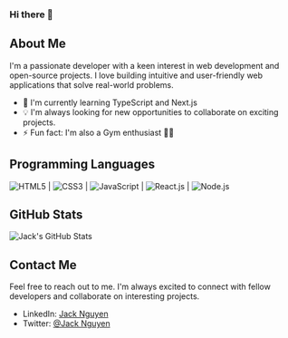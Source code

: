 ### Hi there 👋

<!--
**jackbngn/jackbngn** is a ✨ _special_ ✨ repository because its `README.md` (this file) appears on your GitHub profile.

Here are some ideas to get you started:

- 🔭 I’m currently working on ...
- 🌱 I’m currently learning ...
- 👯 I’m looking to collaborate on ...
- 🤔 I’m looking for help with ...
- 💬 Ask me about ...
- 📫 How to reach me: ...
- 😄 Pronouns: ...
- ⚡ Fun fact: ...
-->


## About Me
I'm a passionate developer with a keen interest in web development and open-source projects. I love building intuitive and user-friendly web applications that solve real-world problems.

- 🌱 I'm currently learning TypeScript and Next.js
- 💡 I'm always looking for new opportunities to collaborate on exciting projects.
- ⚡ Fun fact: I'm also a Gym enthusiast 🏋️‍♀️

## Programming Languages 
 ![HTML5](https://img.shields.io/badge/HTML5-%23E34F26.svg?style=flat&logo=html5&logoColor=white) |  ![CSS3](https://img.shields.io/badge/CSS3-%231572B6.svg?style=flat&logo=css3&logoColor=white) |  ![JavaScript](https://img.shields.io/badge/JavaScript-%23F7DF1E.svg?style=flat&logo=javascript&logoColor=black) |  ![React.js](https://img.shields.io/badge/React.js-%2361DAFB.svg?style=flat&logo=react&logoColor=black) |  ![Node.js](https://img.shields.io/badge/Node.js-%23339933.svg?style=flat&logo=node.js&logoColor=white)



## GitHub Stats
![Jack's GitHub Stats](https://github-readme-stats.vercel.app/api?username=jackbngn&show_icons=true&theme=radical)

## Contact Me
Feel free to reach out to me. I'm always excited to connect with fellow developers and collaborate on interesting projects.

- LinkedIn: [Jack Nguyen](https://www.linkedin.com/in/jack-nguyen-909759266/)
- Twitter: [@Jack Nguyen](https://www.instagram.com/jack_b_nguyen/)

<!-- Add any additional sections, badges, or customizations as per your preference -->
